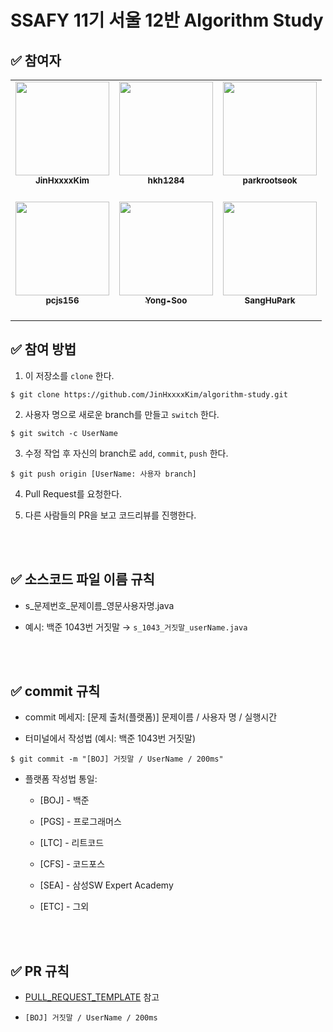# SSAFY 11기 서울 12반 Algorithm Study

## ✅ 참여자

<table align="center">
<tr>
<td align="center"><a href="https://github.com/JinHxxxxKim"><img src="https://github.com/JinHxxxxKim.png" width="150px;" alt=""/>         
<br /><sub><b>JinHxxxxKim</b><br></a><br/></td>
<td align="center"><a href="https://github.com/hkh1284"><img src="https://github.com/hkh1284.png" width="150px;" alt=""/>         
<br /><sub><b>hkh1284</b><br></a><br/></td>
<td align="center"><a href="https://github.com/parkrootseok"><img src="https://github.com/parkrootseok.png" width="150px;" alt=""/>         
<br /><sub><b>parkrootseok</b><br></a><br/></td>
</tr>
<tr>
<td align="center"><a href="https://github.com/pcjs156"><img src="https://github.com/pcjs156.png" width="150px;" alt=""/>         
<br /><sub><b>pcjs156</b><br></a><br/></td>
<td align="center"><a href="https://github.com/Yong-Soo"><img src="https://github.com/Yong-Soo.png" width="150px;" alt=""/>         
<br /><sub><b>Yong-Soo</b><br></a><br/></td>
<td align="center"><a href="https://github.com/SangHuPark"><img src="https://github.com/SangHuPark.png" width="150px;" alt=""/>         
<br /><sub><b>SangHuPark</b><br></a><br/></td>
</tr>
</table>

## ✅ 참여 방법

1. 이 저장소를 `clone` 한다.

```
$ git clone https://github.com/JinHxxxxKim/algorithm-study.git
```

2. 사용자 명으로 새로운 branch를 만들고 `switch` 한다.

```
$ git switch -c UserName
```

3. 수정 작업 후 자신의 branch로 `add`, `commit`, `push` 한다.

```
$ git push origin [UserName: 사용자 branch]
```

4. Pull Request를 요청한다.

5. 다른 사람들의 PR을 보고 코드리뷰를 진행한다.

<br />
<br />

## ✅ 소스코드 파일 이름 규칙

- s\_문제번호\_문제이름\_영문사용자명.java

- 예시: 백준 1043번 거짓말 &rarr; `s_1043_거짓말_userName.java`

<br />
<br />

## ✅ commit 규칙

- commit 메세지: [문제 출처(플랫폼)] 문제이름 / 사용자 명 / 실행시간

- 터미널에서 작성법 (예시: 백준 1043번 거짓말)

```
$ git commit -m "[BOJ] 거짓말 / UserName / 200ms"
```

- 플랫폼 작성법 통일:

  - [BOJ] - 백준

  - [PGS] - 프로그래머스
  - [LTC] - 리트코드
  - [CFS] - 코드포스
  - [SEA] - 삼성SW Expert Academy
  - [ETC] - 그외

<br />
<br />

## ✅ PR 규칙

- [PULL_REQUEST_TEMPLATE](https://github.com/JinHxxxxKim/algorithm-study/blob/main/.github/PULL_REQUEST_TEMPLATE.md) 참고

- `[BOJ] 거짓말 / UserName / 200ms`

<br />
<br />
